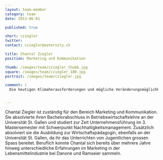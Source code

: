 ```yaml
---
layout: team-member
category: team
date: 2013-06-01

published: true

short: cziegler
twitter: 
contact: cziegler@eaternity.ch

title: Chantal Ziegler
position: Marketing und Kommunikation

thumb: /images/team/cziegler_thumb.jpg
square: /images/team/cziegler_180.jpg
portrait: /images/team/cziegler.jpg

comment: |
  Die heutigen Klimaherausforderungen und mögliche Veränderungsmöglichkeiten beschäftigten mich schon seit einiger Zeit. Gerade in der Lebensmittelindustrie sind noch grossse Optimierungsmöglichkeiten vorhanden, welche bis jetzt noch nicht vollständig ausgeschöpft wurden. Gerne bin ich Teil des Eaternity-Teams, denn hier kann ich die interessanten Themen Marketing und Nachhaltigkeit verbinden.


---
```

Chantal Ziegler ist zuständig für den Bereich Marketing und Kommunikation. Sie absolvierte ihren Bachelorabschluss in Betriebswirtschaftslehre an der Universität St. Gallen und studiert zur Zeit Unternehmensführung im 3. Mastersemester mit Schwerpunkt Nachhaltigkeitsmanagement. Zusätzlich absolviert sie die Ausbildung zur Wirtschaftspädagogin, ebenfalls an der Universität St. Gallen, da ihr das Unterrichten von Jugentlichen grossen Spass bereitet. Beruflich konnte Chantal sich bereits über mehrere Jahre hinweg unterschiedliche Erfahrungen im Marketing in der Lebensmittelindustrie bei Danone und Ramseier sammeln.
